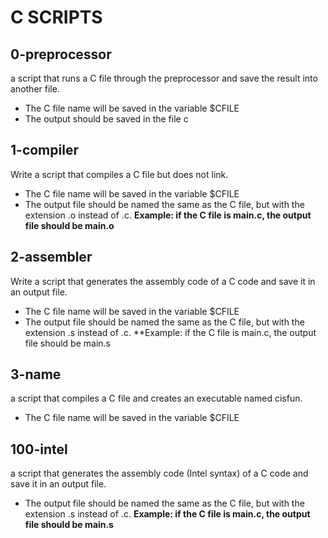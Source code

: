 # C SCRIPTS
## 0-preprocessor
a script that runs a C file through the preprocessor and save the result into another file.
- The C file name will be saved in the variable $CFILE
- The output should be saved in the file c
## 1-compiler
Write a script that compiles a C file but does not link.
- The C file name will be saved in the variable $CFILE
- The output file should be named the same as the C file, but with the extension .o instead of .c.
**Example: if the C file is main.c, the output file should be main.o**
## 2-assembler
Write a script that generates the assembly code of a C code and save it in an output file.
- The C file name will be saved in the variable $CFILE
- The output file should be named the same as the C file, but with the extension .s instead of .c.
**Example: if the C file is main.c, the output file should be main.s
## 3-name
a script that compiles a C file and creates an executable named cisfun.
- The C file name will be saved in the variable $CFILE
## 100-intel
a script that generates the assembly code (Intel syntax) of a C code and save it in an output file.

- The output file should be named the same as the C file, but with the extension .s instead of .c.
**Example: if the C file is main.c, the output file should be main.s**

